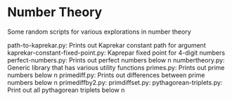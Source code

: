 # Number Theory

Some random scripts for various explorations in number theory

path-to-kaprekar.py: Prints out Kaprekar constant path for argument
kaprekar-constant-fixed-point.py: Kaprepar fixed point for 4-digit numbers
perfect-numbers.py: Prints out perfect numbers below n
numbertheory.py: Generic library that has various utility functions
primes.py: Prints out prime numbers below n
primediff.py: Prints out differences between prime numbers below n
primediffby2.py:
primdiffset.py:
pythagorean-triplets.py: Print out all pythagorean triplets below n

